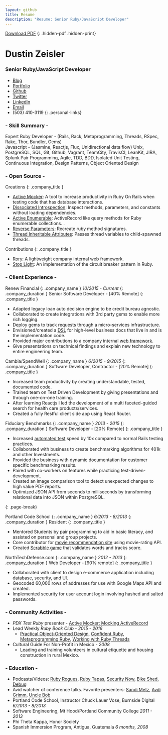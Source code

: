 ```yaml
---
layout: github
title: Resume
description: "Resume: Senior Ruby/JavaScript Developer"
---
```


[Download PDF](./dustin_zeisler.pdf)
{: .hidden-pdf .hidden-print}

# Dustin Zeisler

### Senior Ruby/JavaScript Developer

* [Blog](http://dustinzeisler.com)
* [Portfolio](http://dustinzeisler.com/projects)
* [Github](https://github.com/zeisler)
* [Twitter](https://twitter.com/dustinzeisler)
* [LinkedIn](https://www.linkedin.com/in/dzeisler)
* [Email](mailto:dustinzeisler@gmail.com)
* (503) 410-3119
{: .personal-links}

### - Skill Summary -

Expert Ruby Developer - (Rails, Rack, Metaprogramming, Threads, RSpec, Rake, Thor, Bundler, Gems)<br/>
Javascript - (Jasmine, Reactjs, Flux, Unidirectional data flow)
Unix, PostgreSQL, SQL, Git, Github, Vagrant, TeamCity, TravisCI, LeanKit, JIRA, Splunk
Pair Programming, Agile, TDD, BDD, Isolated Unit Testing, Continuous Integration, Design Patterns, Object Oriented Design

### - Open Source -

Creations
 {: .company_title }
 
 * [Active Mocker](https://github.com/zeisler/active_mocker): A tool to increase productivity in Ruby On Rails when testing code that has database interactions.
 * [Dissociated Introspection](https://github.com/zeisler/dissociated_introspection): Inspect methods, parameters, and constants without loading dependencies.
 * [Active Enumerable](https://github.com/zeisler/active_enumerable): ActiveRecord like query methods for Ruby enumerable collections. .
 * [Reverse Parameters](https://github.com/zeisler/reverse_parameters): Recreate ruby method signatures.
 * [Thread Inheritable Attributes](https://github.com/zeisler/thread-inheritable_attributes): Passes thread variables to child-spawned threads.

Contributions
{: .company_title }

 * [Rory](https://github.com/screamingmuse/rory): A lightweight company internal web framework.
 * [Stop Light](https://github.com/orgsync/stoplight/pull/94): An implementation of the circuit breaker pattern in Ruby.
 
### - Client Experience -

Renew Financial 
{: .company_name }
*10/2015 - Current*
{: .company_duration }
Senior Software Developer - [40% Remote] 
{: .company_title }

 * Adapted legacy loan auto decision engine to be credit bureau agnostic.
 * Collaborated to create integrations with 3rd party gems to enable more rich logging. 
 * Deploy gems to track requests through a micro-services infrastructure.
 * Envisioned/created a [DSL](https://github.com/zeisler/markdown_ruby_documentation)
  for high-level business docs that live in and is the implementation code.
 * Provided major contributions to a company internal  [ web framework](https://github.com/screamingmuse/rory).
 * Give presentations on technical findings and explain new technology to entire engineering team.
 
Cambia/SpendWell
{: .company_name }
*6/2015 - 9/2015*
{: .company_duration }
Software Developer, Contractor - [20% Remote]
{: .company_title }

* Increased team productivity by creating understandable, tested, documented code.
* Trained team on Test Driven Development by giving presentations and through one-on-one training.
* After learning Reactjs I led the development of a multi faceted-guided search for health care products/services.
* Created a fully Restful client side app using React Router.

Fiduciary Benchmarks
{: .company_name }
*2013 - 2015*
{: .company_duration }
Software Developer - [20% Remote]
{: .company_title }

* Increased [automated test](https://github.com/zeisler/active_mocker) speed by 10x compared to normal Rails testing practices.
* Collaborated with business to create benchmarking algorithms for 401k and other Investments.
* Provided the business with dynamic documentation for customer specific benchmarking results.
* Paired with co-workers on features while practicing test-driven-development.
* Created an image comparison tool to detect unexpected changes to high value PDF reports.
* Optimized JSON API from seconds to milliseconds by transforming relational data into JSON within PostgreSQL.

 {: .page-break}
 <p class="page-brake"></p>

Portland Code School
{: .company_name }
*6/2013 - 8/2013*
{: .company_duration }
Resident
 {: .company_title }

* Mentored Students by pair programming to aid in basic literacy, and assisted on personal and group projects.
* Core contributor for [movie recommendation site](http://critic-critic.herokuapp.com) using movie-rating API.
* Created [Scrabble game](http://scrabble-game.herokuapp.com) that validates words and tracks score.

NorthTechDefense.com
{: .company_name }
*2012 - 2013*
{: .company_duration }
Web Developer - [90% remote]
{: .company_title }

* Collaborated with client to design e-commerce application including database, security, and UI.
* Geocoded 60,000 rows of addresses for use with Google Maps API and created.
* Implemented security for user account login involving hashed and salted passwords.

### - Community Activities -

* *PDX Test Ruby* presenter - [Active Mocker: Mocking ActiveRecord](http://testrubypdx.org/talks/2)
* Lead Weekly *Ruby Book Club* - *2015 - 2016*
    * [Practical Object-Oriented Design](http://www.poodr.com/), 
    [Confident Ruby](http://www.confidentruby.com/), 
    [Metaprogramming Ruby](https://pragprog.com/book/ppmetr2/metaprogramming-ruby-2),
    [Working with Ruby Threads](http://www.jstorimer.com/products/working-with-ruby-threads)
* Cultural Guide For Non-Profit in Mexico - *2008*
	* Leading and training volunteers in cultural etiquette and housing construction in rural Mexico.

### - Education -

* Podcasts/Videos: [Ruby Rogues](http://devchat.tv/ruby-rogues/), [Ruby Tapas](http://www.rubytapas.com), [Security Now](https://twit.tv/shows/security-now), [Bike Shed](http://bikeshed.fm), [Debug](http://www.imore.com/debug)
* Avid watcher of conference talks. Favorite presenters:  [Sandi Metz](http://confreaks.tv/presenters/sandi-metz), [Avdi Grimm](http://confreaks.tv/presenters/avdi-grimm), [Uncle Bob]( http://youtu.be/YX3iRjKj7C0 )
* Portland Code School, Instructor Chuck Lauer Vose, Burnside Digital *6/2013 - 8/2013*
* Software Engineering, Mt Hood/Portland Community College *2011 - 2013*
* Phi Theta Kappa, Honor Society
* Spanish Immersion Program, Antigua, Guatemala *6 months, 2008*
